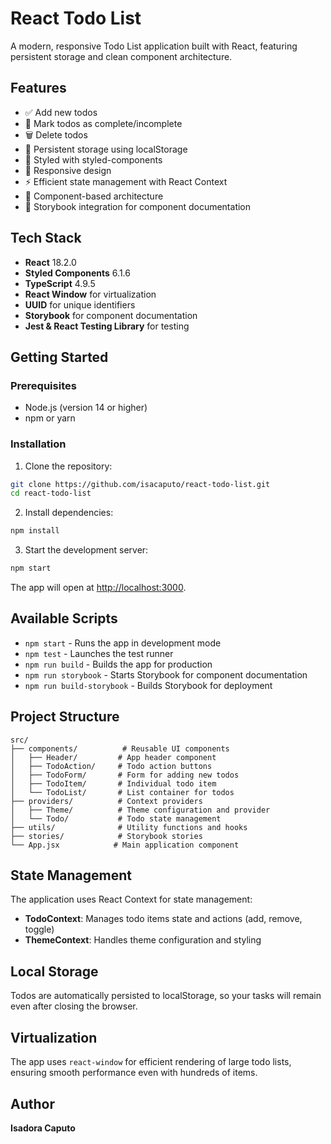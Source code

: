 # React Todo List

A modern, responsive Todo List application built with React, featuring persistent storage and clean component architecture.

## Features

- ✅ Add new todos
- 📝 Mark todos as complete/incomplete
- 🗑️ Delete todos
- 💾 Persistent storage using localStorage
- 🎨 Styled with styled-components
- 📱 Responsive design
- ⚡ Efficient state management with React Context
- 🔧 Component-based architecture
- 📖 Storybook integration for component documentation

## Tech Stack

- **React** 18.2.0
- **Styled Components** 6.1.6
- **TypeScript** 4.9.5
- **React Window** for virtualization
- **UUID** for unique identifiers
- **Storybook** for component documentation
- **Jest & React Testing Library** for testing

## Getting Started

### Prerequisites

- Node.js (version 14 or higher)
- npm or yarn

### Installation

1. Clone the repository:

```bash
git clone https://github.com/isacaputo/react-todo-list.git
cd react-todo-list
```

2. Install dependencies:

```bash
npm install
```

3. Start the development server:

```bash
npm start
```

The app will open at [http://localhost:3000](http://localhost:3000).

## Available Scripts

- `npm start` - Runs the app in development mode
- `npm test` - Launches the test runner
- `npm run build` - Builds the app for production
- `npm run storybook` - Starts Storybook for component documentation
- `npm run build-storybook` - Builds Storybook for deployment

## Project Structure

```
src/
├── components/          # Reusable UI components
│   ├── Header/         # App header component
│   ├── TodoAction/     # Todo action buttons
│   ├── TodoForm/       # Form for adding new todos
│   ├── TodoItem/       # Individual todo item
│   └── TodoList/       # List container for todos
├── providers/          # Context providers
│   ├── Theme/          # Theme configuration and provider
│   └── Todo/           # Todo state management
├── utils/              # Utility functions and hooks
├── stories/            # Storybook stories
└── App.jsx            # Main application component
```

## State Management

The application uses React Context for state management:

- **TodoContext**: Manages todo items state and actions (add, remove, toggle)
- **ThemeContext**: Handles theme configuration and styling

## Local Storage

Todos are automatically persisted to localStorage, so your tasks will remain even after closing the browser.

## Virtualization

The app uses `react-window` for efficient rendering of large todo lists, ensuring smooth performance even with hundreds of items.

## Author

**Isadora Caputo**

